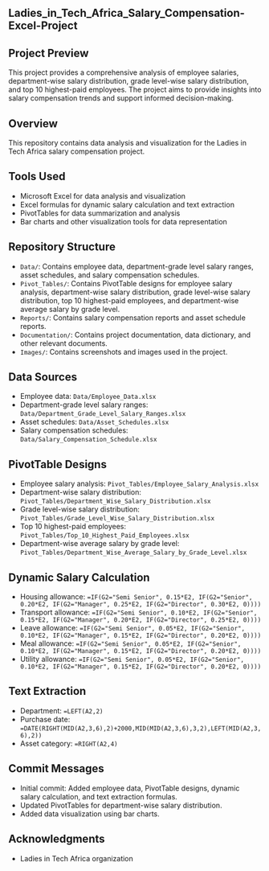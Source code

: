 ## Ladies_in_Tech_Africa_Salary_Compensation-Excel-Project



## Project Preview

This project provides a comprehensive analysis of employee salaries, department-wise salary distribution, grade level-wise salary distribution, and top 10 highest-paid employees. The project aims to provide insights into salary compensation trends and support informed decision-making.


## Overview

This repository contains data analysis and visualization for the Ladies in Tech Africa salary compensation project.


## Tools Used

* Microsoft Excel for data analysis and visualization
* Excel formulas for dynamic salary calculation and text extraction
* PivotTables for data summarization and analysis
* Bar charts and other visualization tools for data representation


## Repository Structure

* `Data/`: Contains employee data, department-grade level salary ranges, asset schedules, and salary compensation schedules.
* `Pivot_Tables/`: Contains PivotTable designs for employee salary analysis, department-wise salary distribution, grade level-wise salary distribution, top 10 highest-paid employees, and department-wise average salary by grade level.
* `Reports/`: Contains salary compensation reports and asset schedule reports.
* `Documentation/`: Contains project documentation, data dictionary, and other relevant documents.
* `Images/`: Contains screenshots and images used in the project.


## Data Sources

* Employee data: `Data/Employee_Data.xlsx`
* Department-grade level salary ranges: `Data/Department_Grade_Level_Salary_Ranges.xlsx`
* Asset schedules: `Data/Asset_Schedules.xlsx`
* Salary compensation schedules: `Data/Salary_Compensation_Schedule.xlsx`


## PivotTable Designs

* Employee salary analysis: `Pivot_Tables/Employee_Salary_Analysis.xlsx`
* Department-wise salary distribution: `Pivot_Tables/Department_Wise_Salary_Distribution.xlsx`
* Grade level-wise salary distribution: `Pivot_Tables/Grade_Level_Wise_Salary_Distribution.xlsx`
* Top 10 highest-paid employees: `Pivot_Tables/Top_10_Highest_Paid_Employees.xlsx`
* Department-wise average salary by grade level: `Pivot_Tables/Department_Wise_Average_Salary_by_Grade_Level.xlsx`


## Dynamic Salary Calculation

* Housing allowance: `=IF(G2="Semi Senior", 0.15*E2, IF(G2="Senior", 0.20*E2, IF(G2="Manager", 0.25*E2, IF(G2="Director", 0.30*E2, 0))))`
* Transport allowance: `=IF(G2="Semi Senior", 0.10*E2, IF(G2="Senior", 0.15*E2, IF(G2="Manager", 0.20*E2, IF(G2="Director", 0.25*E2, 0))))`
* Leave allowance: `=IF(G2="Semi Senior", 0.05*E2, IF(G2="Senior", 0.10*E2, IF(G2="Manager", 0.15*E2, IF(G2="Director", 0.20*E2, 0))))`
* Meal allowance: `=IF(G2="Semi Senior", 0.05*E2, IF(G2="Senior", 0.10*E2, IF(G2="Manager", 0.15*E2, IF(G2="Director", 0.20*E2, 0))))`
* Utility allowance: `=IF(G2="Semi Senior", 0.05*E2, IF(G2="Senior", 0.10*E2, IF(G2="Manager", 0.15*E2, IF(G2="Director", 0.20*E2, 0))))`


## Text Extraction

* Department: `=LEFT(A2,2)`
* Purchase date: `=DATE(RIGHT(MID(A2,3,6),2)+2000,MID(MID(A2,3,6),3,2),LEFT(MID(A2,3,6),2))`
* Asset category: `=RIGHT(A2,4)`


## Commit Messages

* Initial commit: Added employee data, PivotTable designs, dynamic salary calculation, and text extraction formulas.
* Updated PivotTables for department-wise salary distribution.
* Added data visualization using bar charts.



## Acknowledgments

* Ladies in Tech Africa organization
